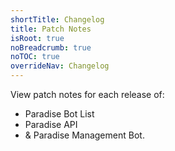 ```yaml
---
shortTitle: Changelog
title: Patch Notes
isRoot: true
noBreadcrumb: true
noTOC: true
overrideNav: Changelog
---
```

View patch notes for each release of:
* Paradise Bot List
* Paradise API 
* & Paradise Management Bot.

<Overview />
